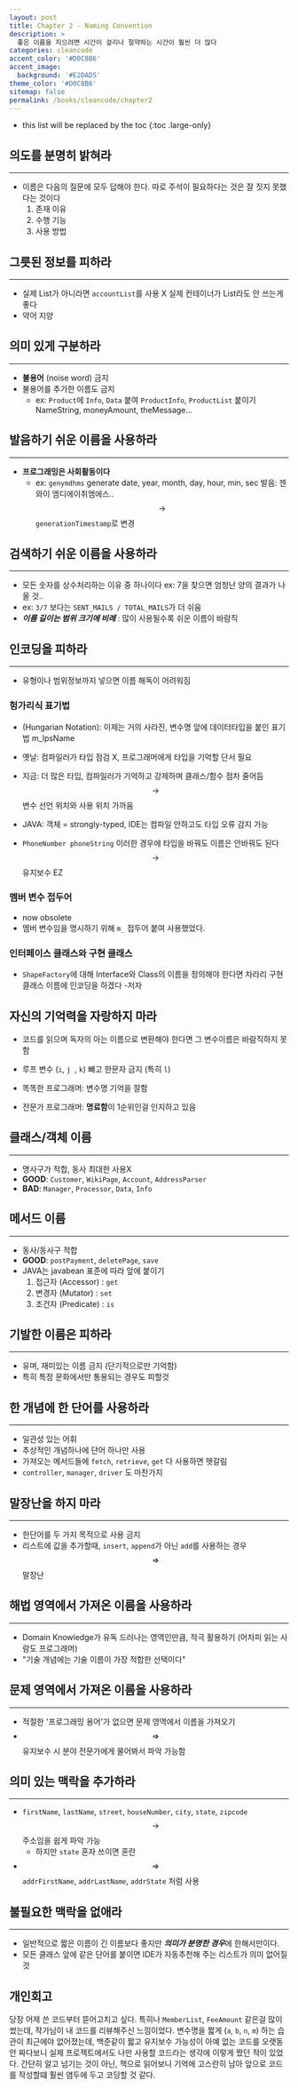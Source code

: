 ```yaml
---
layout: post
title: Chapter 2 - Naming Convention
description: >
  좋은 이름을 지으려면 시간이 걸리나 절약하는 시간이 훨씬 더 많다
categories: cleancode
accent_color: '#D0C8B6'
accent_image: 
  background: '#E2DAD5'
theme_color: '#D0C8B6'
sitemap: false
permalink: /books/cleancode/chapter2
---
```



- this list will be replaced by the toc
{:toc .large-only}

## 의도를 분명히 밝혀라
***

- 이름은 다음의 질문에 모두 답해야 한다. 따로 주석이 필요하다는 것은 잘 짓지 못했다는 것이다
  1. 존재 이유
  2. 수행 기능
  3. 사용 방법 

## 그릇된 정보를 피하라
***
- 실제 List가 아니라면 `accountList`를 사용 X <fade>실제 컨테이너가 List라도 안 쓰는게 좋다</fade>
- 약어 지양

## 의미 있게 구분하라 
***

- **불용어** (noise word) 금지
- 불용어를 추가한 이름도 금지
  - ex: `Product`에 `Info`, `Data` 붙여 `ProductInfo`, `ProductList` 붙이기 <fade>NameString, moneyAmount, theMessage...</fade>

## 발음하기 쉬운 이름을 사용하라 
***
- **프로그래밍은 사회활동이다** 
  - ex: `genymdhms` <fade>generate date, year, month, day, hour, min, sec</fade> 발음: 젠 와이 엠디에이취엠에스.. $$\rightarrow$$ `generationTimestamp`로 변경 

## 검색하기 쉬운 이름을 사용하라
***
- 모든 숫자를 상수처리하는 이유 중 하나이다 ex: 7을 찾으면 엄청난 양의 결과가 나올 것..
- ex: `3/7` 보다는 `SENT_MAILS / TOTAL_MAILS`가 더 쉬움 
- ***이름 길이는 범위 크기에 비례*** : 많이 사용될수록 쉬운 이름이 바람직  

## 인코딩을 피하라
***
- 유형이나 범위정보까지 넣으면 이름 해독이 어려워짐 

### 헝가리식 표기법
-  (Hungarian Notation): 이제는 거의 사라진, 변수명 앞에 데이터타입을 붙인 표기법 <fade>m_lpsName</fade>
- 옛날: 컴파일러가 타입 점검 X, 프로그래머에게 타입을 기억할 단서 필요
- 지금: 더 많은 타입, 컴파일러가 기억하고 강제하며 클래스/함수 점차 줄어듬 $$\rightarrow$$ 변수 선언 위치와 사용 위치 가까움  
- JAVA: 객체 = strongly-typed, IDE는 컴파일 안하고도 타입 오류 감지 가능

- `PhoneNumber phoneString` 이러한 경우에 타입을 바꿔도 이름은 안바꿔도 된다 $$\rightarrow$$ 유지보수 EZ
  
### 멤버 변수 접두어
- now obsolete
- 멤버 변수임을 명시하기 위해 `m_` 접두어 붙여 사용했었다.

### 인터페이스 클래스와 구현 클래스

- `ShapeFactory`에 대해 Interface와 Class의 이름을 정의해야 한다면 차라리 구현 클래스 이름에 인코딩을 하겠다 <fade>-저자 </fade>

## 자신의 기억력을 자랑하지 마라 

- 코드를 읽으며 독자의 아는 이름으로 변환해야 한다면 그 변수이름은 바람직하지 못함 
- 루프 변수 (` i `, ` j  `, ` k `) 뺴고 한문자 금지 (특히 ` l `)

- 똑똑한 프로그래머: 변수명 기억을 잘함
- 전문가 프로그래머: **명료함**이 1순위인걸 인지하고 있음

## 클래스/객체 이름 
***
- 명사구가 적합, 동사 최대한 사용X
- **GOOD**: `Customer`, `WikiPage`, `Account`, `AddressParser`
- **BAD**: `Manager`, `Processor`, `Data`, `Info`

## 메서드 이름 
*** 
- 동사/동사구 적합 
- **GOOD**: `postPayment`, `deletePage`, `save`
- JAVA는 javabean 표준에 따라 앞에 붙이기
  1. 접근자 (Accessor) : `get`
  2. 변경자 (Mutator) : `set`
  3. 조건자 (Predicate) : `is`

## 기발한 이름은 피하라
***

- 유며, 재미있는 이름 금지 (단기적으로만 기억함)
- 특히 특정 문화에서만 통용되는 경우도 피할것

## 한 개념에 한 단어를 사용하라 
***

- 일관성 있는 어휘
- 추상적인 개념하나에 단어 하나만 사용 
- 가져오는 메서드들에 `fetch`, `retrieve`, `get` 다 사용하면 헷갈림
- `controller`, `manager`, `driver` 도 마찬가지

## 말장난을 하지 마라 
***

- 한단어를 두 가지 목적으로 사용 금지 
- 리스트에 값을 추가할때, `insert`, `append`가 아닌 `add`를 사용하는 경우 $$\Rightarrow$$ 말장난 

## 해법 영역에서 가져온 이름을 사용하라
***

- Domain Knowledge가 유독 드러나는 영역인만큼, 적극 활용하기 (어차피 읽는 사람도 프로그래머)
- "기술 개념에는 기술 이름이 가장 적합한 선택이다" 

## 문제 영역에서 가져온 이름을 사용하라 
***
- 적절한 '프로그래밍 용어'가 없으면 문제 영역에서 이름을 가져오기 
- $$\Rightarrow$$ 유지보수 시 분야 전문가에게 물어봐서 파악 가능함 

## 의미 있는 맥락을 추가하라
***

- `firstName`, `lastName`, `street`, `houseNumber`, `city`, `state`, `zipcode` $$\rightarrow$$ 주소임을 쉽게 파악 가능
  - 하지만 `state` 혼자 쓰이면 혼란
- $$\Rightarrow$$ `addrFirstName`, `addrLastName`, `addrState` 처럼 사용 

## 불필요한 맥락을 없애라
***

- 일반적으로 짧은 이름이 긴 이름보다 좋지만 ***의미가 분명한 경우***에 한해서만이다. 
- 모든 클래스 앞에 같은 단어를 붙이면 IDE가 자동추천해 주는 리스트가 의미 없어질 것


## 개인회고

당장 어제 쓴 코드부터 뜯어고치고 싶다. 특히나 `MemberList`, `FeeAmount` 같은걸 많이 썼는데, 작가님이 내 코드를 리뷰해주신 느낌이었다. 변수명을 짧게 (`a`, `b`, `n`, `m`) 하는 습관이 최근에야 없어졌는데, 백준같이 짧고 유지보수 가능성이 아예 없는 코드를 오랫동안 짜다보니 실제 프로젝트에서도 나만 사용할 코드라는 생각에 이렇게 짰던 적이 있었다. 간단히 알고 넘기는 것이 아닌, 책으로 읽어보니 기억에 고스란히 남아 앞으로 코드를 작성할떄 훨씬 염두에 두고 코딩할 것 같다. 